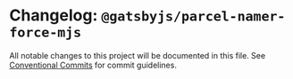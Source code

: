 # Changelog: `@gatsbyjs/parcel-namer-force-mjs`

All notable changes to this project will be documented in this file.
See [Conventional Commits](https://conventionalcommits.org) for commit guidelines.

<a name="before-release-process"></a>
